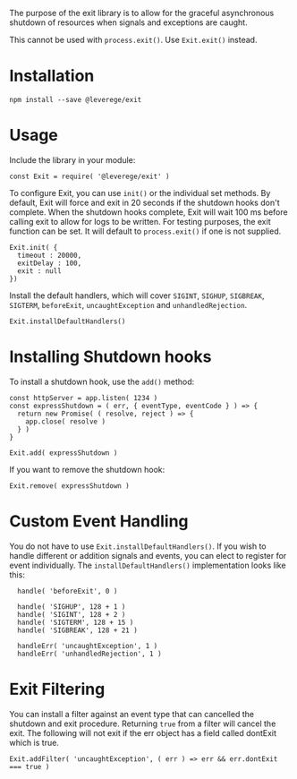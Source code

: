 
The purpose of the exit library is to allow for the graceful asynchronous shutdown of resources when signals and exceptions are caught. 

This cannot be used with `process.exit()`. Use `Exit.exit()` instead.

# Installation

```
npm install --save @leverege/exit
```

# Usage

Include the library in your module:

```
const Exit = require( '@leverege/exit' )
```

To configure Exit, you can use `init()` or the individual set methods. By default, Exit will force and exit in 20 seconds if the shutdown hooks don't complete. When the shutdown hooks complete, Exit will wait 100 ms before calling exit to allow for logs to be written. For testing purposes, the exit function can be set. It will default to `process.exit()` if one is not supplied.

```
Exit.init( {
  timeout : 20000,
  exitDelay : 100,
  exit : null
})
```

Install the default handlers, which will cover `SIGINT`, `SIGHUP`, `SIGBREAK`, `SIGTERM`, `beforeExit`, `uncaughtException` and `unhandledRejection`.

```
Exit.installDefaultHandlers()
```

# Installing Shutdown hooks

To install a shutdown hook, use the ```add()``` method:

```
const httpServer = app.listen( 1234 )
const expressShutdown = ( err, { eventType, eventCode } ) => {
  return new Promise( ( resolve, reject ) => { 
    app.close( resolve )
  } )
}

Exit.add( expressShutdown )
```

If you want to remove the shutdown hook:

```
Exit.remove( expressShutdown )
```

# Custom Event Handling


You do not have to use ```Exit.installDefaultHandlers()```. If you wish to handle different 
or addition signals and events, you can elect to register for event individually. The 
```installDefaultHandlers()``` implementation looks like this:

```
  handle( 'beforeExit', 0 )

  handle( 'SIGHUP', 128 + 1 )
  handle( 'SIGINT', 128 + 2 )
  handle( 'SIGTERM', 128 + 15 )
  handle( 'SIGBREAK', 128 + 21 )

  handleErr( 'uncaughtException', 1 )
  handleErr( 'unhandledRejection', 1 )
```


# Exit Filtering

You can install a filter against an event type that can cancelled the shutdown and exit
procedure. Returning ```true``` from a filter will cancel the exit. The following will
not exit if the err object has a field called dontExit which is true.

```
Exit.addFilter( 'uncaughtException', ( err ) => err && err.dontExit === true )
```

